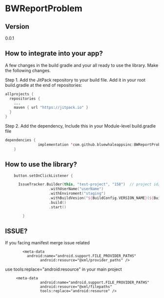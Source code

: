 
# BWReportProblem

## Version

  0.0.1



## How to integrate into your app?
A few changes in the build gradle and your all ready to use the library. Make the following changes.

Step 1. Add the JitPack repository to your build file. Add it in your root build.gradle at the end of repositories:

```java
allprojects {
  repositories {
    ...
    maven { url "https://jitpack.io" }
  }
}
```
Step 2. Add the dependency, Include this in your Module-level build.gradle file

```kotlin
dependencies {
	           implementation 'com.github.bluewhaleappsinc:BWReportProblem:0.0.1'
	}
```


## How to use the library?

```kotlin
    button.setOnClickListener {

      IssueTracker.Builder(this, "test-project", "158")  // project id/name
                    .withUserName("userName")
                    .withEnviroment("staging")
                    .withBuildVesion("${BuildConfig.VERSION_NAME}(${BuildConfig.VERSION_CODE})")
                    .build()
                    .start()

        }

```

## ISSUE?

If you facing manifest merge issue related

```
        <meta-data
          android:name="android.support.FILE_PROVIDER_PATHS"
                android:resource="@xml/provider_paths" />

```

use tools:replace="android:resource" in your main project
```
     <meta-data
                android:name="android.support.FILE_PROVIDER_PATHS"
                android:resource="@xml/filepaths"
                tools:replace="android:resource" />

```


